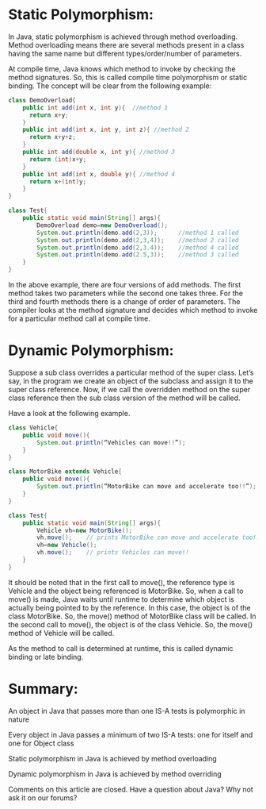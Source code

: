 # Static Polymorphism:

In Java, static polymorphism is achieved through method overloading. Method overloading means there are several methods
present in a class having the same name but different types/order/number of parameters.

At compile time, Java knows which method to invoke by checking the method signatures. So, this is called compile time
polymorphism or static binding. The concept will be clear from the following example:

```java
class DemoOverload{
    public int add(int x, int y){  //method 1
      return x+y;
    }
    public int add(int x, int y, int z){ //method 2
      return x+y+z;
    }
    public int add(double x, int y){ //method 3
      return (int)x+y;
    }
    public int add(int x, double y){ //method 4
      return x+(int)y;
    }
}

class Test{
    public static void main(String[] args){
        DemoOverload demo=new DemoOverload();
        System.out.println(demo.add(2,3));      //method 1 called
        System.out.println(demo.add(2,3,4));    //method 2 called
        System.out.println(demo.add(2,3.4));    //method 4 called
        System.out.println(demo.add(2.5,3));    //method 3 called
    }
}
```

In the above example, there are four versions of add methods. The first method takes two parameters while the second one
takes three. For the third and fourth methods there is a change of order of parameters. The compiler looks at the method
signature and decides which method to invoke for a particular method call at compile time.

# Dynamic Polymorphism:

Suppose a sub class overrides a particular method of the super class. Let’s say, in the program we create an object of
the subclass and assign it to the super class reference. Now, if we call the overridden method on the super class
reference then the sub class version of the method will be called.

Have a look at the following example.

```java
class Vehicle{
    public void move(){
        System.out.println(“Vehicles can move!!”);
    }
}

class MotorBike extends Vehicle{
    public void move(){
        System.out.println(“MotorBike can move and accelerate too!!”);
    }
}

class Test{
    public static void main(String[] args){
        Vehicle vh=new MotorBike();
        vh.move();    // prints MotorBike can move and accelerate too!!
        vh=new Vehicle();
        vh.move();    // prints Vehicles can move!!
    }
}
```

It should be noted that in the first call to move(), the reference type is Vehicle and the object being referenced is
MotorBike. So, when a call to move() is made, Java waits until runtime to determine which object is actually being
pointed to by the reference. In this case, the object is of the class MotorBike. So, the move() method of MotorBike
class will be called. In the second call to move(), the object is of the class Vehicle. So, the move() method of Vehicle
will be called.

As the method to call is determined at runtime, this is called dynamic binding or late binding.

# Summary:

An object in Java that passes more than one IS-A tests is polymorphic in nature

Every object in Java passes a minimum of two IS-A tests: one for itself and one for Object class

Static polymorphism in Java is achieved by method overloading

Dynamic polymorphism in Java is achieved by method overriding

Comments on this article are closed. Have a question about Java? Why not ask it on our forums?
